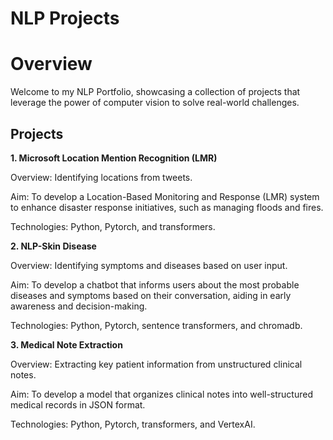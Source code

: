 # NLP Projects

# Overview

Welcome to my NLP Portfolio, showcasing a collection of projects that leverage the power of computer vision to solve real-world challenges.

## Projects

**1. Microsoft Location Mention Recognition (LMR)**

Overview: Identifying locations from tweets.

Aim: To develop a Location-Based Monitoring and Response (LMR) system to enhance disaster response initiatives, such as managing floods and fires.

Technologies: Python, Pytorch, and transformers.

**2. NLP-Skin Disease**

Overview: Identifying symptoms and diseases based on user input.

Aim: To develop a chatbot that informs users about the most probable diseases and symptoms based on their conversation, aiding in early awareness and decision-making.

Technologies: Python, Pytorch, sentence transformers, and chromadb.

**3. Medical Note Extraction**

Overview: Extracting key patient information from unstructured clinical notes.

Aim: To develop a model that organizes clinical notes into well-structured medical records in JSON format.

Technologies: Python, Pytorch, transformers, and VertexAI.
